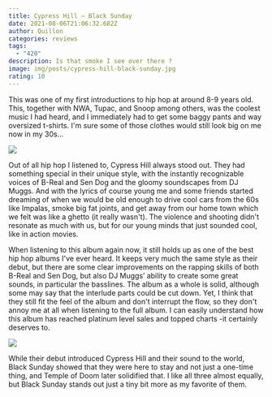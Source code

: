 ```yaml
---
title: Cypress Hill – Black Sunday
date: 2021-08-06T21:06:32.682Z
author: Quillon
categories: reviews
tags:
  - "420"
description: Is that smoke I see over there ?
image: img/posts/cypress-hill-black-sunday.jpg
rating: 10
---
```

This was one of my first introductions to hip hop at around 8-9 years old. This, together with NWA, Tupac, and Snoop among others, was the coolest music I had heard, and I immediately had to get some baggy pants and way oversized t-shirts. I'm sure some of those clothes would still look big on me now in my 30s...

![](img/posts/impala.jpg)


Out of all hip hop I listened to, Cypress Hill always stood out. They had something special in their unique style, with the instantly recognizable voices of B-Real and Sen Dog and the gloomy soundscapes from DJ Muggs. And with the lyrics of course young me and some friends started dreaming of when we would be old enough to drive cool cars from the 60s like Impalas, smoke big fat joints, and get away from our home town which we felt was like a ghetto (it really wasn't). The violence and shooting didn't resonate as much with us, but for our young minds that just sounded cool, like in action movies.

When listening to this album again now, it still holds up as one of the best hip hop albums I've ever heard. It keeps very much the same style as their debut, but there are some clear improvements on the rapping skills of both B-Real and Sen Dog, but also DJ Muggs’ ability to create some great sounds, in particular the basslines. The album as a whole is solid, although some may say that the interlude parts could be cut down. Yet, I think that they still fit the feel of the album and don't interrupt the flow, so they don't annoy me at all when listening to the full album. I can easily understand how this album has reached platinum level sales and topped charts -it certainly deserves to.

![](img/posts/cypress-hill-walk-of-fame-honor.jpg)

While their debut introduced Cypress Hill and their sound to the world, Black Sunday showed that they were here to stay and not just a one-time thing, and Temple of Doom later solidified that. I like all three almost equally, but Black Sunday stands out just a tiny bit more as my favorite of them.